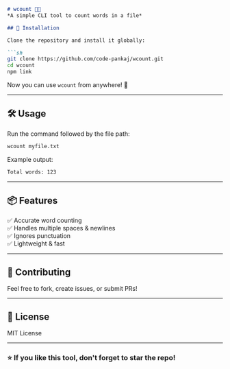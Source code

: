 ```md
# wcount 📄🔢  
*A simple CLI tool to count words in a file*  

## 🚀 Installation  

Clone the repository and install it globally:  

```sh
git clone https://github.com/code-pankaj/wcount.git  
cd wcount  
npm link  
```

Now you can use `wcount` from anywhere! 🎉  

---

## 🛠 Usage  

Run the command followed by the file path:  

```sh
wcount myfile.txt
```

Example output:  

```sh
Total words: 123
```

---

## 📦 Features  
✅ Accurate word counting  
✅ Handles multiple spaces & newlines  
✅ Ignores punctuation  
✅ Lightweight & fast  

---

## 🔗 Contributing  
Feel free to fork, create issues, or submit PRs!  

---

## 📜 License  
MIT License  

---

### ⭐ If you like this tool, don't forget to star the repo!  